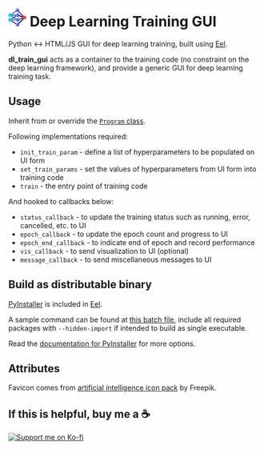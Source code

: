 # <img src="https://github.com/kengboon/dl_train_gui/blob/dev/dl_train_gui/web/img/neural_net.png" height="36"/> Deep Learning Training GUI
Python ↔ HTML/JS GUI for deep learning training, built using [Eel](https://github.com/python-eel/Eel).

**dl_train_gui** acts as a container to the training code (no constraint on the deep learning framework), and provide a generic GUI for deep learning training task.

## Usage
Inherit from or override the [```Program``` class](https://github.com/kengboon/dl_train_gui/blob/dev/dl_train_gui/prog.py).

Following implementations required:
- ```init_train_param``` - define a list of hyperparameters to be populated on UI form
- ```set_train_params``` - set the values of hyperparameters from UI form into training code
- ```train``` - the entry point of training code

And hooked to callbacks below:
- ```status_callback``` - to update the training status such as running, error, cancelled, etc. to UI
- ```epoch_callback``` - to update the epoch count and progress to UI
- ```epoch_end_callback``` - to indicate end of epoch and record performance
- ```vis_callback``` - to send visualization to UI (optional)
- ```message_callback``` - to send miscellaneous messages to UI

## Build as distributable binary
[PyInstaller](https://github.com/pyinstaller/pyinstaller) is included in [Eel](https://github.com/python-eel/Eel).

A sample command can be found at [this batch file](https://github.com/kengboon/dl_train_gui/blob/dev/build.bat), include all required packages with ```--hidden-import``` if intended to build as single executable.

Read the [documentation for PyInstaller](https://pyinstaller.org/en/stable/) for more options.

## Attributes
Favicon comes from [artificial intelligence icon pack](https://www.flaticon.com/packs/artificial-intelligence-261) by Freepik.

## If this is helpful, buy me a ☕
<a href="https://ko-fi.com/woolf42" target="_blank"><img src="https://user-images.githubusercontent.com/5046671/197377067-ce6016ae-6368-47b6-a4eb-903eb7b0af9c.png" width="200" alt="Support me on Ko-fi"/></a>
